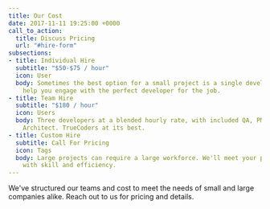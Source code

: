 ```yaml
---
title: Our Cost
date: 2017-11-11 19:25:00 +0000
call_to_action:
  title: Discuss Pricing
  url: "#hire-form"
subsections:
- title: Individual Hire
  subtitle: "$50-$75 / hour"
  icon: User
  body: Sometimes the best option for a small project is a single developer. We'll
    help you engage with the perfect developer for the job.
- title: Team Hire
  subtitle: "$180 / hour"
  icon: Users
  body: Three developers at a blended hourly rate, with included QA, PM, and a supervising
    Architect. TrueCoders at its best.
- title: Custom Hire
  subtitle: Call For Pricing
  icon: Tags
  body: Large projects can require a large workforce. We'll meet your project's requirements
    with skill and efficiency.
---
```


We've structured our teams and cost to meet the needs of small and large companies alike. Reach out to us for pricing and details.
